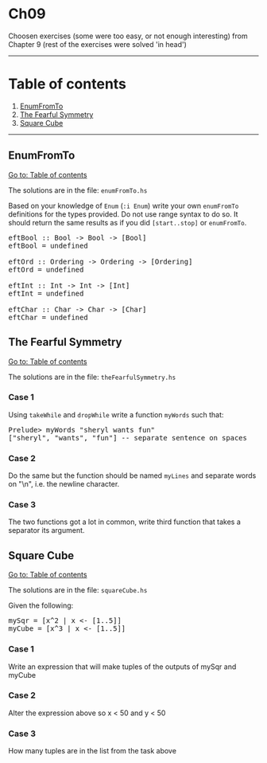 # Ch09

Choosen exercises (some were too easy, or not enough interesting) from Chapter 9 (rest of the exercises were solved 'in head')

---

# Table of contents

1. [EnumFromTo](#enumfromto)
2. [The Fearful Symmetry](#the-fearful-symmetry)
3. [Square Cube](#square-cube)

---

## EnumFromTo

[Go to: Table of contents](#table-of-contents)

The solutions are in the file: `enumFromTo.hs`

Based on your knowledge of `Enum` (`:i Enum`) write your own `enumFromTo` definitions for the types provided. Do not use range syntax to do so. It should return the same results as if you did `[start..stop]` or `enumFromTo`.

<pre>
eftBool :: Bool -> Bool -> [Bool]
eftBool = undefined

eftOrd :: Ordering -> Ordering -> [Ordering]
eftOrd = undefined

eftInt :: Int -> Int -> [Int]
eftInt = undefined

eftChar :: Char -> Char -> [Char]
eftChar = undefined
</pre>

## The Fearful Symmetry

[Go to: Table of contents](#table-of-contents)

The solutions are in the file: `theFearfulSymmetry.hs`

### Case 1

Using `takeWhile` and `dropWhile` write a function `myWords` such that:

<pre>
Prelude> myWords "sheryl wants fun"
["sheryl", "wants", "fun"] -- separate sentence on spaces
</pre>

### Case 2

Do the same but the function should be named `myLines` and separate words on "\n", i.e. the newline character.

### Case 3

The two functions got a lot in common, write third function that takes a separator its argument.

## Square Cube

[Go to: Table of contents](#table-of-contents)

The solutions are in the file: `squareCube.hs`

Given the following:

<pre>
mySqr = [x^2 | x <- [1..5]]
myCube = [x^3 | x <- [1..5]]
</pre>

### Case 1

Write an expression that will make tuples of the outputs of mySqr and myCube

### Case 2

Alter the expression above so x < 50 and y < 50

### Case 3

How many tuples are in the list from the task above
